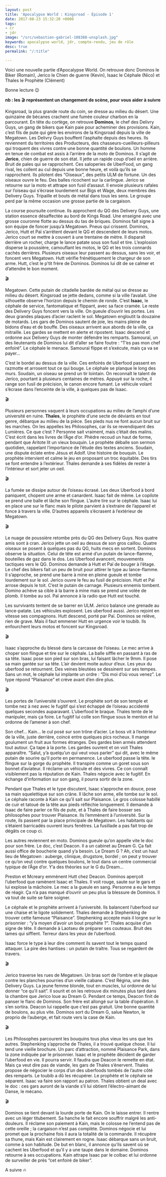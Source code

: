 ```yaml
---
layout: post
title: 'Apocalypse World : Kingsroad - Épisode 1'
date: 2017-08-23 15:32:20 +0000
tags:
- cr
- jdr
image: "/src/sebastien-gabriel-108388-unsplash.jpg"
keywords: apocalypse world, jdr, compte-rendu, jeu de rôle
desc: true
permalink: "/:title"

---
```

Voici une nouvelle partie d’Apocalypse World. On retrouve donc Dominos le Biker (Romain), Jerico le Chien de guerre (Kevin), Isaac le Céphale (Nico) et Thales le Prophète (Clément)

Bonne lecture 😉

**nb : les** 🎬 **représentent un changement de scène, pour vous aider à suivre**

Kingsroad, la plus grande route du coin, se dresse au milieu du désert. Une quinzaine de bécanes crachent une fumée couleur charbon en la parcourant. En tête du cortège, on retrouve **Dominos**, le chef des Delivry Guys, un gang de bikers que Kain paie pour acheminer des provisions. Kain, c’est fils de pute qui gère les environs de la Kingsroad depuis la ville de Megatown. Les Delivry Guys bouffent l’asphalte depuis des heures. Ils reviennent du territoires des Producteurs, des chasseurs-cueilleurs-pilleurs qui troquent des vivres contre une bonne quantité de boulons. Un homme en tenue de combat est assis à l’arrière de la moto de Dominos. Il s’agit de **Jerico**, chien de guerre de son état. Il jette un rapide coup d’oeil en arrière. Bruit de pales qui se rapprochent. Ces saloperies de UberFood, un gang rival, les collent au cul depuis une bonne heure, et voilà qu’ils se rapprochent. Ils pilotent des “Oiseaux”, des petits ULM de fortune. Un des oiseaux ouvre le feu. Des balles ricochent sur la carlingue. Jerico se retourne sur la moto et attrape son fusil d’assaut. Il envoie plusieurs rafales sur l’oiseau qui s’écrase lourdement sur Bigs et Wage, deux membres des Delivery Guys. Tripaille et bouts de métal dans tous les sens. Le groupe perd par la même occasion une grosse partie de la cargaison.

La course poursuite continue. Ils approchent du QG des Delivery Guys, une station essence désaffectée au bord de Kings Road. Une enseigne avec une grosse couronne flotte au dessus du tas de briques. Dominos fait signe à son équipe de foncer jusqu’à Megatown. Pneus qui crissent. Dominos, Jerico, Hutt et Paï s’arrêtent devant le QG et descendent de leurs motos. Jerico court se mettre à couvert à une trentaine de mètre. Il disparaît derrière un rocher, charge le lance patate sous son fusil et tire. L’explosion disperse la poussière, camouflant les motos, le QG et les trois connards cachés derrières. Plusieurs oiseaux leur passent au dessus, sans les voir, et foncent vers Megatown. Hutt vérifie frénétiquement le chargeur de son arme. Hutt, c’est le p’tit frère de Dominos. Dominos lui dit de se calmer et d’attendre le bon moment.

🎬

Megatown. Cette putain de citadelle bardée de métal qui se dresse au milieu du désert. Kingsroad se jette dedans, comme si la ville l’avalait. Une silhouette observe l’horizon depuis le chemin de ronde. C’est **Isaac**, le céphale de service, fantomatique et flippant, avec sa face cramée. Le reste des Delivery Guys foncent vers la ville. On gueule d’ouvrir les portes. Les deux grandes plaques d’acier raclent le sol. Megatown engloutit la douzaine de motards. Les gars de Dominos sautent de joie, les mains pleine de bidons d’eau et de bouffe. Des oiseaux arrivent aux abords de la ville, ça mitraille. Les gardes se mettent en alerte et ripostent. Isaac descend et ordonne aux Delivery Guys de monter défendre les remparts. Samouraï, un des lieutenants de Dominos lui dit d’aller se faire foutre : “T’es pas mon chef enfoiré”. Le céphale le menace. Samouraï flippe et s’exécute, mais ça va se payer…

C’est le bordel au dessus de la ville. Ces enfoirés de Uberfood passent en razmotte et arrosent tout ce qui bouge. Le céphale se planque le long des murs. Soudain, un oiseau se prend un tir lointain. On reconnaît le talent de Jerico, pourtant à plusieurs centaines de mètres. Appuyé sur la roche, il range son fusil de précision, le canon encore fumant. Le véhicule volant s’écrase dans l’enceinte de la ville, à quelques pas de Isaac.

🎬

Plusieurs personnes vaquent à leurs occupations au milieu de l’amphi d’une université en ruine. **Thales**, le prophète d’une secte de déviants en tout genre, débarque au milieu de la pièce. Ses pieds nus ne font aucun bruit sur les marches. On les appelles les Philosophes, car ils se revendiquent des Lumières. Ce que c’est ? Personne sait vraiment, mais c’était des malins. C’est écrit dans les livres de l’Âge d’or. Phèdre recoud un haut de forme, pendant que Aritote lit un vieux bouquin. Le prophète déballe son sermon quotidien, rappelant l’importance de l’étude des textes anciens. Soudain, une dispute éclate entre Jésus et Adolf. Une histoire de bouquin. Le prophète intervient et calme le jeu en proposant un troc équitable. Des tirs se font entendre à l’extérieur. Thales demande à ses fidèles de rester à l’intérieur et sort jeter un oeil.

🎬

La fumée se dissipe autour de l’oiseau écrasé. Les deux Uberfood à bord paniquent, chopent une arme et canardent. Isaac fait de même. Le copilote se prend une balle et lâche son flingue. L’autre tire sur le céphale. Isaac lui en place une sur le flanc mais le pilote parvient à s’extraire de l’appareil et fonce à travers la ville. D’autres appareils s’écrasent à l’extérieur de Megatown.

🎬

Le nuage de poussière retombe près du QG des Delivery Guys. Nos quatre amis sont à cran. Jerico jette un oeil au dessus de son gros caillou. Quatre oiseaux se posent à quelques pas du QG, huits mecs en sortent. Dominos observe la situation. Celui de tête est armé d’un putain de lance-flamme, bouteilles de gaz dans le dos. Les Uberfood avancent, mouvements tactiques vers le QG. Dominos demande à Hutt et Paï de bouger à l’étage. Le chef des bikers fait un peu de bruit pour attirer le type au lance-flamme. Il s’approche, se prend une barre à mine en pleine gueule et tombe lourdement sur le sol. Jerico ouvre le feu au fusil de précision. Hutt et Paï arrose depuis le toit. C’est le putain de carnage. Plusieurs ennemis tombent. Domino achève sa cible à la barre à mine mais se prend une volée de plomb. Il tombe au sol. Paï annonce à la radio que Hutt est touché.

Les survivants tentent de se barrer en ULM. Jerico balance une grenade au lance-patate. Les véhicules explosent. Les uberfood aussi. Jerico rejoint en vitesse ses compagnons. Hutt descend, porté par Paï. Dominos se relève, rien de grave. Mais il faut emmener Hutt en urgence voir le toubib. Ils enfourchent leurs motos et foncent sur Kingsroad.

🎬

Isaac s’approche du blessé dans la carcasse de l’oiseau. Le mec arrive à choper son flingue et tire sur le céphale. La balle siffle en passant à ras de sa tête. Isaac pose son pied sur son bras, lui faisant lâcher le 9mm. Il pose sa main gantée sur sa tête. L’air devient moite autour d’eux. Les yeux du uberfood se retournent. Des veines bleutées se dessinent sur ses tempes. Sans un mot, le céphale lui implante un ordre : “Dis moi d’où vous venez”. Le type répond “Plaisance” et crève avant d’en dire plus.

🎬

Les portes de l’université s’ouvrent. Le prophète sort de son temple et tombe nez à nez avec le fugitif qui s’est échappé de l’oiseau accidenté quelques secondes auparavant. L’uberfood le braque. Thales tente de le manipuler, mais ça foire. Le fugitif lui colle son flingue sous le menton et lui ordonne de l’amener à son chef.

Son chef… Kain… le cul posé sur son trône d’acier. Le boss vit à l’extérieur de la ville, juste derrière, coincé entre quelques pics rocheux. Il mange goulument un fruit aux formes étranges. Des gardes bien armés attendent tout autour. Ça tape à la porte. Les gardes ouvrent et on voit Thales apparaître. “Salut, y’a quelqu’un qui veut vous parler” qui dit, avec le même putain de sourire qu’il porte en permanence. Le uberfood passe la tête. le flingue sur la gorge du prophète. Il transpire comme un goret sous son bonnet d’aviateur. Il réclame un véhicule et des vivres. Ce con connaît visiblement pas la réputation de Kain. Thales négocie avec le fugitif. En échange d’information sur son gang, il pourra sortir de la zone.

Pendant que Thales et le type discutent, Isaac s’approche en douce, pose sa main squelettique sur son crâne. Il lâche son arme, elle tombe sur le sol. Le céphale raconte à Kain ce qu’il sait sur Plaisance. Le gros colosse habillé de cuir et tatoué de la tête aux pieds réfléchie longuement. Il demande à Isaac de faire parler ce fils de pute, et à Thales de faire bosser ses philosophes pour trouver Plaisance. Ils l’emmènent à l’université. Sur la route, ils passent par la place principale de Megatown. Les habitants qui s’étaient barricadés ouvrent leurs fenêtres. La fusillade a pas fait trop de dégâts ce coup ci.

Les autres reviennent en moto. Dominos gueule qu’on appelle vite le doc pour son frère. Le doc, c’est Deacon. Il a un cabinet au Dream G. Ça fait aussi office de boucherie quand y’a besoin. Le Dream G ? Ah, c’est un haut lieu de Megatown : auberge, clinique, drugstore, bordel ; on peut y trouver ce qu’on veut contre quelques boulons, le tout dans un centre commercial typique de l’Âge d’or. Y’a des théories sur le G du Dream…

Preston et Mcreary emmènent Hutt chez Deacon. Dominos aperçoit l’uberfood que ramènent Isaac et Thales. Il voit rouge, saute sur le gars et lui explose la mâchoire. Le mec a la gueule en sang. Personne a eu le temps de réagir. Ça n’a pas manqué d’ouvrir un peu plus la blessure de Dominos. Il va tout de suite se faire soigner.

Le céphale et le prophète arrivent à l’université. Ils balancent l’uberfood sur une chaise et le ligote solidement. Thales demande à Stephenking de trouver cette fameuse “Plaisance”. Stephenking accepte mais il lorgne sur le prisonnier : “y’a moyen d’avoir un bout prophète ?”. Thales acquise d’un signe de tête. Il demande à Laotseu de préparer ses couteaux. Bruit des lames qui sifflent. Terreur dans les yeux de l’uberfood.

Isaac force le type à leur dire comment ils savent tout le temps quand attaquer. La pire des hantises : un putain de traître. Tous se regardent de travers.

🎬

Jerico traverse les rues de Megatown. Un bras sort de l’ombre et le plaque contre les planches pourries d’un vieille cabane. C’est Régina, une des Delivery Guys. La jeune femme blonde, tout en muscles, lui ordonne de lui donner “ce qu’il sait”. Il sourit et on les retrouve dix minutes plus tard dans la chambre que Jerico loue au Dream G. Pendant ce temps, Deacon finit de panser le flanc de Dominos. Son frère est allongé sur la table d’opération. Il s’en sortira. Deacon lui rappelle que c’est pas gratuit. Une bonne quantité de boulons, au plus vite. Dominos sort du Dream G, salue Newton, le proprio de l’auberge, et fait route vers la case de Kain.

🎬

Les Philosophes parcourent les bouquins tous plus vieux les uns que les autres. Stephenking s’approche de Thales, il a trouvé quelque chose. Il lui tend une vieille brochure. Un parc d’attraction, nommé Plaisance Park, dans la zone indiquée par le prisonnier. Isaac et le prophète décident de garder l’uberfood en vie. Il pourra servir. Il faudra que Deacon le remette en état. Mais ça veut dire pas de viande, les gars de Thales s’énervent. Thales propose de négocier le corps d’un des uberfoods tombés de l’autre côté des remparts. Le toubib a dû les récupérer. Le prophète et le céphale se séparent. Isaac va faire son rapport au patron. Thales obtient un deal avec le doc : ces gars auront de la viande s’il lui obtient l’électro-aimant de Danse, le mécano.

🎬

Dominos se tient devant la lourde porte de Kain. On le laisse entrer. Il rentre avec un léger titubement. Sa hanche le fait encore souffrir malgré les anti-douleurs. Il réclame son paiement à Kain, mais le colosse ne l’entend pas de cette oreille ; la cargaison n’est pas complète. Dominos négocie et lui promet que la prochaine fois il aura la totalité de la commande. Il récupère sa thune, mais Kain est clairement en rogne. Isaac débarque sans un bruit, comme à son habitude. De but en blanc, il annonce qu’ils savent où se cachent les Uberfood et qu’il y a une taupe dans le domaine. Dominos retourne à ses occupations. Kain attrape Isaac par le colbac et lui ordonne de surveiller de près “cet enfoiré de biker”.

A suivre 🔥
